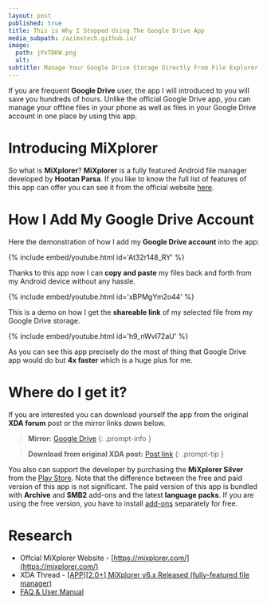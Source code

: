 ```yaml
---
layout: post
published: true
title: This is Why I Stopped Using The Google Drive App
media_subpath: /azimstech.github.io/
image:
  path: jPxTDKW.png
  alt:
subtitle: Manage Your Google Drive Storage Directly From File Explorer
---
```

If you are frequent **Google Drive** user, the app I will introduced to you will save you hundreds of hours. Unlike the official Google Drive app, you can manage your offline files in your phone as well as files in your Google Drive account in one place by using this app.

Introducing MiXplorer 
=====================
So what is **MiXplorer**? **MiXplorer** is a fully featured Android file manager developed by **Hootan Parsa**. If you like to know the full list of features of this app can offer you can see it from the official website [here](https://mixplorer.com/#intro).

How I Add My Google Drive Account
=================================
Here the demonstration of how I add my **Google Drive account** into the app:

{% include embed/youtube.html id='At32r148_RY' %}

Thanks to this app now I can **copy and paste** my files back and forth from my Android device without any hassle.

{% include embed/youtube.html id='xBPMgYm2o44' %}

This is a demo on how I get the **shareable link** of my selected file from my Google Drive storage.

{% include embed/youtube.html id='h9_nWvI72aU' %}

As you can see this app precisely do the most of thing that Google Drive app would do but **4x faster** which is a huge plus for me.

Where do I get it?
===================
If you are interested you can download yourself the app from the original **XDA forum** post or the mirror links down below. 

> **Mirror:** [Google Drive](https://drive.google.com/drive/folders/1BfeK39boriHy-9q76eXLLqbCwfV17-Gv?usp=share_link)
{: .prompt-info }

> **Download from original XDA post:** [Post link](https://forum.xda-developers.com/showpost.php?p=23109280&postcount=2)
{: .prompt-tip }


You also can support the developer by purchasing the **MiXplorer Silver** from the [Play Store](https://play.google.com/store/apps/details?id=com.mixplorer.silver).
Note that the difference between the free and paid version of this app is not significant. The paid version of this app is bundled with **Archive** and **SMB2** add-ons and the latest **language packs**. If you are using the free version, you have to install [add-ons](https://play.google.com/store/apps/developer?id=PishroDevs) separately for free.

Research
===========
- Offcial MiXplorer Website - [https://mixplorer.com/](https://mixplorer.com/)
- XDA Thread - [[APP][2.0+] MiXplorer v6.x Released (fully-featured file manager)](https://forum.xda-developers.com/showthread.php?t=1523691)
- [FAQ & User Manual](https://forum.xda-developers.com/general/help/mixplorer-faq-how-to-user-manual-t3308582)
